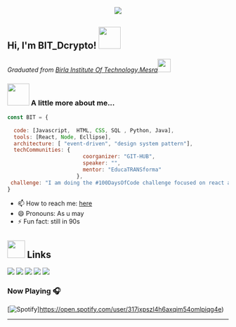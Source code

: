 <p align="center">
  <img src="https://github.com/chandrikadeb7/chandrikadeb7/blob/master/readme.gif">
</p>



<h2> Hi, I'm BIT_Dcrypto! <img src="https://media.giphy.com/media/mGcNjsfWAjY5AEZNw6/giphy.gif" width="50"></h2>
<!-- img align='right' src="https://media.giphy.com/media/9LXK53YbaDpWAGhqTO/giphy.gif" width="230" style="border-radius: 50px; padding:20px; " -->
<p><em>Graduated from <a href="https://www.bitmesra.ac.in/">Birla Institute Of Technology,Mesra</a><img src="https://media.giphy.com/media/fYSnHlufseco8Fh93Z/giphy.gif" width="30"></br>
</em></p>


### <img src="https://media.giphy.com/media/VgCDAzcKvsR6OM0uWg/giphy.gif" width="50"> A little more about me...  

```javascript
const BIT = {
  
  code: [Javascript,  HTML, CSS, SQL , Python, Java],
  tools: [React, Node, Ecllipse],
  architecture: [ "event-driven", "design system pattern"],
  techCommunities: {
                        coorganizer: "GIT-HUB",
                        speaker: "",
                        mentor: "EducaTRANSforma"
                      },
 challenge: "I am doing the #100DaysOfCode challenge focused on react and typescript"
}
```

- 📫 How to reach me: [here](https://BIT-Dcrypto.github.io)
- 😄 Pronouns: As u may
- ⚡ Fun fact: still in 90s

## <img height="40" src="https://raw.githubusercontent.com/innng/innng/master/assets/kyubey.gif"/> Links
[![](https://img.shields.io/badge/-linkedin-0073B1?style=flat-square)](http://linkedin.com/in/ingridrselis)
[![](https://img.shields.io/badge/-twitter-1C9CEA?style=flat-square)](https://twitter.com/_ing_)
[![](https://img.shields.io/badge/-meetup-EE3E5D?style=flat-square)](https://www.meetup.com/members/2623543/)
[![](https://img.shields.io/badge/-resume-332B40?style=flat-square)](https://resume.io/r/zUDwciy)
[![](https://img.shields.io/badge/-badges-2D4E00?style=flat-square)](https://www.youracclaim.com/users/ingridroslis/badges)


### Now Playing 🎧

[![Spotify](https://github-readme-remake.vercel.app/api/spotify)]https://open.spotify.com/user/317jxpszl4h6axqim54omlpiqg4e)
<br/>

---
